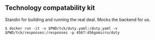 ## Technology compatability kit

Standin for building and running the real deal. Mocks the backend for us.

`$ docker run -it -v $PWD/tck/duty.yaml:/duty.yaml -v $PWD/tck/responses:/responses -p 4567:456gomicro/duty`
